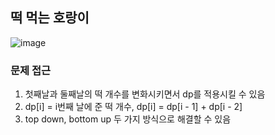 ## 떡 먹는 호랑이
![image](https://user-images.githubusercontent.com/25299428/158106448-9bbc320d-5cb1-452f-b9ef-d985104062b3.png)

### 문제 접근
1. 첫째날과 둘째날의 떡 개수를 변화시키면서 dp를 적용시킬 수 있음
2. dp[i] = i번째 날에 준 떡 개수, dp[i] = dp[i - 1] + dp[i - 2]
3. top down, bottom up 두 가지 방식으로 해결할 수 있음
